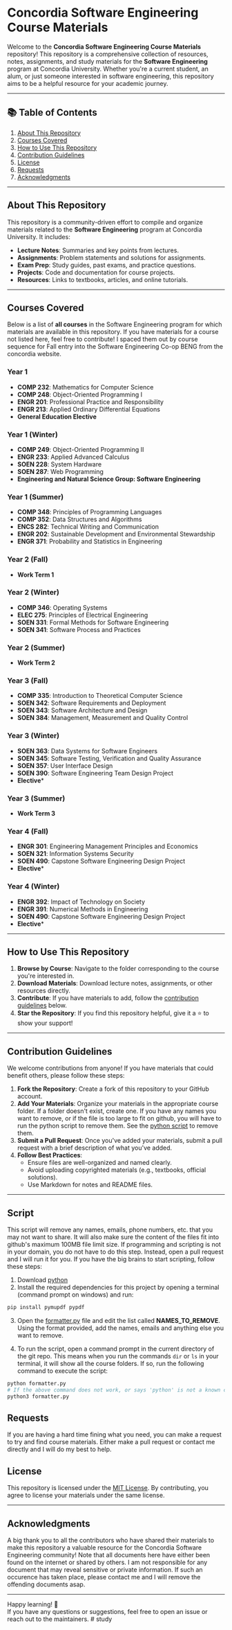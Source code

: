 # Concordia Software Engineering Course Materials

Welcome to the **Concordia Software Engineering Course Materials** repository! This repository is a comprehensive collection of resources, notes, assignments, and study materials for the **Software Engineering** program at Concordia University. Whether you're a current student, an alum, or just someone interested in software engineering, this repository aims to be a helpful resource for your academic journey.

---

## 📚 Table of Contents

1. [About This Repository](#about-this-repository)
2. [Courses Covered](#courses-covered)
3. [How to Use This Repository](#how-to-use-this-repository)
4. [Contribution Guidelines](#contribution-guidelines)
5. [License](#license)
6. [Requests](#requests)
7. [Acknowledgments](#acknowledgments)

---

## About This Repository

This repository is a community-driven effort to compile and organize materials related to the **Software Engineering** program at Concordia University. It includes:

- **Lecture Notes**: Summaries and key points from lectures.
- **Assignments**: Problem statements and solutions for assignments.
- **Exam Prep**: Study guides, past exams, and practice questions.
- **Projects**: Code and documentation for course projects.
- **Resources**: Links to textbooks, articles, and online tutorials.

---

## Courses Covered

Below is a list of **all courses** in the Software Engineering program for which materials are available in this repository.
If you have materials for a course not listed here, feel free to contribute!
I spaced them out by course sequence for Fall entry into the Software Engineering Co-op BENG from the concordia website.

### Year 1

- **COMP 232**: Mathematics for Computer Science
- **COMP 248**: Object-Oriented Programming I
- **ENGR 201**: Professional Practice and Responsibility
- **ENGR 213**: Applied Ordinary Differential Equations
- **General Education Elective**

### Year 1 (Winter)

- **COMP 249**: Object-Oriented Programming II
- **ENGR 233**: Applied Advanced Calculus
- **SOEN 228**: System Hardware
- **SOEN 287**: Web Programming
- **Engineering and Natural Science Group: Software Engineering**

### Year 1 (Summer)

- **COMP 348**: Principles of Programming Languages
- **COMP 352**: Data Structures and Algorithms
- **ENCS 282**: Technical Writing and Communication
- **ENGR 202**: Sustainable Development and Environmental Stewardship
- **ENGR 371**: Probability and Statistics in Engineering

### Year 2 (Fall)

- **Work Term 1**

### Year 2 (Winter)

- **COMP 346**: Operating Systems
- **ELEC 275**: Principles of Electrical Engineering
- **SOEN 331**: Formal Methods for Software Engineering
- **SOEN 341**: Software Process and Practices

### Year 2 (Summer)

- **Work Term 2**

### Year 3 (Fall)

- **COMP 335**: Introduction to Theoretical Computer Science
- **SOEN 342**: Software Requirements and Deployment
- **SOEN 343**: Software Architecture and Design
- **SOEN 384**: Management, Measurement and Quality Control

### Year 3 (Winter)

- **SOEN 363**: Data Systems for Software Engineers
- **SOEN 345**: Software Testing, Verification and Quality Assurance
- **SOEN 357**: User Interface Design
- **SOEN 390**: Software Engineering Team Design Project
- **Elective***

### Year 3 (Summer)

- **Work Term 3**

### Year 4 (Fall)

- **ENGR 301**: Engineering Management Principles and Economics
- **SOEN 321**: Information Systems Security
- **SOEN 490**: Capstone Software Engineering Design Project
- **Elective***

### Year 4 (Winter)

- **ENGR 392**: Impact of Technology on Society
- **ENGR 391**: Numerical Methods in Engineering
- **SOEN 490**: Capstone Software Engineering Design Project
- **Elective***

---

## How to Use This Repository

1. **Browse by Course**: Navigate to the folder corresponding to the course you're interested in.
2. **Download Materials**: Download lecture notes, assignments, or other resources directly.
3. **Contribute**: If you have materials to add, follow the [contribution guidelines](#contribution-guidelines) below.
4. **Star the Repository**: If you find this repository helpful, give it a ⭐ to show your support!

---

## Contribution Guidelines

We welcome contributions from anyone! If you have materials that could benefit others, please follow these steps:

1. **Fork the Repository**: Create a fork of this repository to your GitHub account.
2. **Add Your Materials**: Organize your materials in the appropriate course folder. If a folder doesn't exist, create one. If you have any names you want to remove, or if the file is too large to fit on github, you will have to run the python script to remove them. See the [python script](#script) to remove them.
3. **Submit a Pull Request**: Once you've added your materials, submit a pull request with a brief description of what you've added.
4. **Follow Best Practices**:
   - Ensure files are well-organized and named clearly.
   - Avoid uploading copyrighted materials (e.g., textbooks, official solutions).
   - Use Markdown for notes and README files.

---

## Script

This script will remove any names, emails, phone numbers, etc. that you may not want to share. It will also make sure the content of the files fit into github's maximum 100MB file limit size. If programming and scripting is not in your domain, you do not have to do this step. Instead, open a pull request and I will run it for you. If you have the big brains to start scripting, follow these steps:

1. Download [python](https://www.python.org/)
2. Install the required dependencies for this project by opening a terminal (command prompt on windows) and run:

```bash
pip install pymupdf pypdf
```

3. Open the [formatter.py](formatter.py) file and edit the list called **NAMES_TO_REMOVE**. Using the format provided, add the names, emails and anything else you want to remove.

4. To run the script, open a command prompt in the current directory of the git repo. This means when you run the commands `dir` or `ls` in your terminal, it will show all the course folders. If so, run the following command to execute the script:

```bash
python formatter.py
# If the above command does not work, or says 'python' is not a known command, run:
python3 formatter.py
```

## Requests

If you are having a hard time fining what you need, you can make a request to try and find course materials.
Either make a pull request or contact me directly and I will do my best to help.

## License

This repository is licensed under the [MIT License](LICENSE). By contributing, you agree to license your materials under the same license.

---

## Acknowledgments

A big thank you to all the contributors who have shared their materials to make this repository a valuable resource for the Concordia Software Engineering community!
Note that all documents here have either been found on the internet or shared by others. I am not responsible for any document that may reveal sensitive or private information.
If such an occurence has taken place, please contact me and I will remove the offending documents asap.

---

Happy learning! 🚀  
If you have any questions or suggestions, feel free to open an issue or reach out to the maintainers.
#   s t u d y  
 